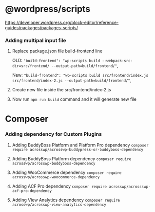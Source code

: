# @wordpress/scripts
https://developer.wordpress.org/block-editor/reference-guides/packages/packages-scripts/

### Adding multipal input file

1.  Replace package.json file build-frontend line

    OLD: `"build-frontend": "wp-scripts build --webpack-src-dir=src/frontend/ --output-path=build/frontend/"`,

    New: `"build-frontend": "wp-scripts build src/frontend/index.js src/frontend/index-2.js --output-path=build/frontend/"`,

2.  Create new file inside the src/frontend/index-2.js
3.  Now run `npm run build` command and it will generate new file

# Composer

### Adding dependency for Custom Plugins

1. Adding BuddyBoss Platform and Platform Pro dependency
```composer require acrosswp/acrosswp-buddypress-or-buddyboss-dependency```

2. Adding BuddyBoss Platform dependency
```composer require acrosswp/acrosswp-buddyboss-dependency```

3. Adding WooCommerce dependency
```composer require acrosswp/acrosswp-woocommerce-dependency``` 

4. Adding ACF Pro dependency
```composer require acrosswp/acrossswp-acf-pro-dependency``` 

4. Adding View Analytics dependency
```composer require acrosswp/acrosswp-view-analytics-dependency``` 
